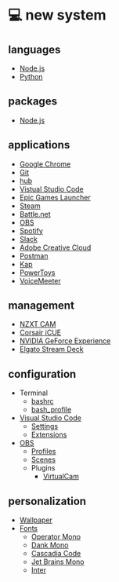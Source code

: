 # 💻 new system

## languages

-   [Node.js][node]
-   [Python][python]

## packages

-   [Node.js][node-packages]

## applications

-   [Google Chrome][chrome]
-   [Git][git]
-   [hub][hub]
-   [Vistual Studio Code][vscode]
-   [Epic Games Launcher][epic]
-   [Steam][steam]
-   [Battle.net][battlenet]
-   [OBS][obs]
-   [Spotify][spotify]
-   [Slack][slack]
-   [Adobe Creative Cloud][adobe]
-   [Postman][postman]
-   [Kap][kap]
-   [PowerToys][powertoys]
-   [VoiceMeeter][voicemeeter]

## management

-   [NZXT CAM][cam]
-   [Corsair iCUE][icue]
-   [NVIDIA GeForce Experience][geforce]
-   [Elgato Stream Deck][stream-deck]

## configuration

-   Terminal
    -   [bashrc][bashrc]
    -   [bash_profile][bash-profile]
-   [Visual Studio Code][vscode]
    -   [Settings][vscode-settings]
    -   [Extensions][vscode-extensions]
-   [OBS][obs]
    -   [Profiles][obs-profiles]
    -   [Scenes][obs-scenes]
    -   Plugins
        -   [VirtualCam][virtualcam]

## personalization

-   [Wallpaper][wallpaper]
-   [Fonts][fonts]
    -   [Operator Mono][operator]
    -   [Dank Mono][dank]
    -   [Cascadia Code][cascadia]
    -   [Jet Brains Mono][jet-brains]
    -   [Inter][inter]

[node]: https://nodejs.org
[python]: https://www.python.org
[node-packages]: https://github.com/bradgarropy/dotfiles/blob/master/node/packages.txt
[chrome]: https://www.google.com/chrome
[git]: https://git-scm.com
[hub]: https://hub.github.com
[vscode]: https://code.visualstudio.com
[epic]: https://www.epicgames.com/store/en-US
[steam]: https://store.steampowered.com
[battlenet]: https://www.blizzard.com/en-us/apps/battle.net/desktop
[obs]: https://obsproject.com
[spotify]: https://www.spotify.com/us
[slack]: https://slack.com/downloads/windows
[adobe]: https://www.adobe.com/creativecloud.html
[postman]: https://www.getpostman.com
[kap]: https://getkap.co
[powertoys]: https://github.com/microsoft/PowerToys
[voicemeeter]: https://www.vb-audio.com/Voicemeeter/index.htm
[cam]: https://www.nzxt.com/camapp
[icue]: https://www.corsair.com/us/en/icue
[geforce]: https://www.nvidia.com/en-us/geforce/geforce-experience
[stream-deck]: https://www.elgato.com/en/gaming/downloads
[bashrc]: https://github.com/bradgarropy/dotfiles/blob/master/.bashrc
[bash-profile]: https://github.com/bradgarropy/dotfiles/blob/master/.bash_profile
[vscode-settings]: https://github.com/bradgarropy/dotfiles/blob/master/vscode/settings.json
[vscode-extensions]: https://github.com/bradgarropy/dotfiles/blob/master/vscode/extensions.txt
[obs-profiles]: https://github.com/bradgarropy/dotfiles/tree/master/obs/profiles
[obs-scenes]: https://github.com/bradgarropy/dotfiles/tree/master/obs/scenes
[virtualcam]: https://github.com/CatxFish/obs-virtual-cam
[wallpaper]: https://www.figma.com/file/JOjC6aBAWeODhtSPIv7QVm5Q/%F0%9F%8F%A0-my-home-on-the-web?node-id=156%3A4
[fonts]: https://drive.google.com/drive/folders/1FC3bUGwagPsEYDFbhjDqsofXbuCAaPz3
[operator]: https://www.cufonfonts.com/font/operator-mono
[dank]: https://dank.sh
[cascadia]: https://github.com/microsoft/cascadia-code
[jet-brains]: https://www.jetbrains.com/lp/mono
[inter]: https://rsms.me/inter
